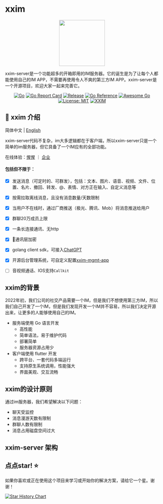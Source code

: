 # xxim

<p align="center">
<img align="center" width="150px" src="https://raw.githubusercontent.com/cherish-chat/xx-doc/master/docs/images/xxim.1x.webp">
</p>

xxim-server是一个功能超多的开箱即用的IM服务器。它的诞生是为了让每个人都能使用自己的IM APP，不需要再使用令人不爽的第三方IM APP。xxim-server是一个开源项目，欢迎大家一起来完善它。

<div align=center>

[![Go](https://github.com/cherish-chat/xxim-server/workflows/Go/badge.svg?branch=master)](https://github.com/cherish-chat/xxim-server/actions)
[![Go Report Card](https://goreportcard.com/badge/github.com/cherish-chat/xxim-server)](https://goreportcard.com/report/github.com/cherish-chat/xxim-server)
[![Release](https://img.shields.io/github/v/release/cherish-chat/xxim-server.svg?style=flat-square)](https://github.com/cherish-chat/xxim-server)
[![Go Reference](https://pkg.go.dev/badge/github.com/cherish-chat/xxim-server.svg)](https://pkg.go.dev/github.com/cherish-chat/xxim-server)
[![Awesome Go](https://cdn.rawgit.com/sindresorhus/awesome/d7305f38d29fed78fa85652e3a63e154dd8e8829/media/badge.svg)](https://github.com/avelino/awesome-go)
[![License: MIT](https://img.shields.io/badge/License-MIT-yellow.svg)](https://opensource.org/licenses/MIT)
[![XXIM](https://api.cherish.chat/api/server/onlineshield/202303051934)](https://xxim.cherish.chat)

</div>


## 🤷‍ xxim 介绍
简体中文 | [English](README-EN.md)

xxim-server代码不复杂，im大多逻辑都在于客户端，所以xxim-server只是一个简单的im服务器，但它具备了一个IM应有的全部功能。

在线体验：[惺惺](https://xxim.cherish.chat) ｜ [企业](https://enterprise.cherish.chat/)

#### 包括但不限于：

* [x] 发送消息（可定时的、可群发），包括：文本、图片、语音、视频、文件、位置、名片、撤回、转发、@、表情、对方正在输入、自定义消息等
* [x] 按需拉取离线消息，且没有消息数量/天数限制
* [x] 当用户不在线时，通过厂商推送（极光、腾讯、Mob）将消息推送给用户
* [x] 群聊20万成员上限
* [x] 一条长连接通讯、无http
* [x] 🔐通讯层加密
* [x] golang client sdk，可接入[ChatGPT](https://github.com/cherish-chat/xxim-bot-chatgpt)
* [x] 开源后台管理系统，可自定义配置[xxim-mgmt-app](https://github.com/cherish-chat/xxim-mgmt-app.git)
* [ ] 音视频通话、IOS支持`Callkit`


## xxim的背景

2022年初，我们公司的社交产品需要一个IM，但是我们不想使用第三方IM，所以我们自己开发了一个IM，但是我们发现开发一个IM并不容易，所以我们决定开源出来，让更多的人能够使用自己的IM。

* 服务端使用 Go 语言开发
  * 高性能
  * 简单语法，易于维护代码
  * 部署简单
  * 服务器资源占用少
* 客户端使用 flutter 开发
  * 跨平台、一套代码多端运行
  * 支持原生系统调用，性能强大
  * 界面美观、交互流畅

## xxim的设计原则

通过im服务器，我们希望解决以下问题：

* 聊天受监控
* 消息漫游天数有限制
* 群聊人数有限制
* 消息占用磁盘空间过大

## xxim-server 架构


## 点点star! ⭐

如果你喜欢或正在使用这个项目来学习或开始你的解决方案，请给它一个星。谢谢！

[![Star History Chart](https://api.star-history.com/svg?repos=cherish-chat/xxim-server&type=Date)](#xxim-server)
